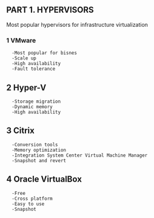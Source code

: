 ## PART 1. HYPERVISORS
 Most popular hypervisors for infrastructure virtualization
 ###  1 VMware
      -Most popular for bisnes
      -Scale up
      -High availability
      -Fault tolerance
 ##  2 Hyper-V
      -Storage migration
      -Dynamic memory
      -High availability
##   3 Citrix
      -Conversion tools
      -Memory optimization
      -Integration System Center Virtual Machine Manager
      -Snapshot and revert
##   4 Oracle VirtualBox
      -Free
      -Cross platform
      -Easy to use
      -Snapshot


